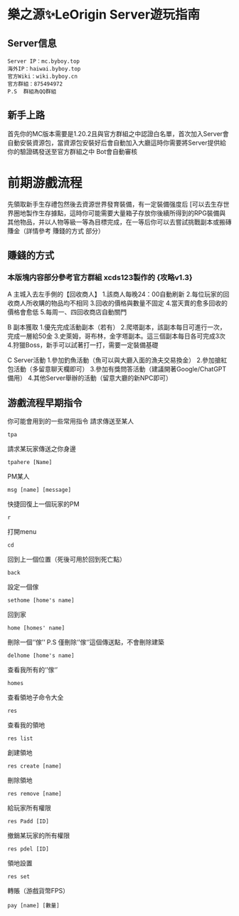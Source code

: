 # 樂之源✨LeOrigin Server遊玩指南

## Server信息
```
Server IP：mc.byboy.top
海外IP：haiwai.byboy.top
官方Wiki：wiki.byboy.cn
官方群組：875494972
P.S  群組為QQ群組
```
## 新手上路
首先你的MC版本需要是1.20.2且與官方群組之中認證白名單，首次加入Server會自動安裝資源包，當資源包安裝好后會自動加入大廳這時你需要將Server提供給你的驗證碼發送至官方群組之中 Bot會自動審核


# 前期游戲流程
先領取新手生存禮包然後去資源世界發育裝備，有一定裝備强度后 [可以去生存世界圈地製作生存據點，這時你可能需要大量箱子存放你後續所得到的RPG裝備與其他物品，并以人物等級一等為目標完成，在一等后你可以去嘗試挑戰副本或搬磚賺金（詳情參考  賺錢的方式  部分）


## 賺錢的方式

### 本版塊内容部分參考官方群組 xcds123製作的 {攻略v1.3}

A 主城入去左手側的【回收商人】
    1.該商人每晚24：00自動刷新
    2.每位玩家的回收商人所收購的物品均不相同
    3.回收的價格與數量不固定
    4.當天賣的愈多回收的價格會愈低
    5.每周一、四回收商店自動關門

B 副本獲取
    1.優先完成活動副本（若有）
    2.爬塔副本，該副本每日可進行一次，完成一層給50金
    3.史萊姆，哥布林，金字塔副本。這三個副本每日各可完成3次
    4.狩獵Boss，新手可以試著打一打，需要一定裝備基礎

C Server活動
    1.參加釣魚活動（魚可以與大廳入面的漁夫交易換金）
    2.參加搶紅包活動（多留意聊天欄即可）
    3.參加有獎問答活動（建議開著Google/ChatGPT備用）
    4.其他Server舉辦的活動（留意大廳的新NPC即可）

## 游戲流程早期指令
你可能會用到的一些常用指令
請求傳送至某人
```
tpa
```

請求某玩家傳送之你身邊
```
tpahere [Name]
```

PM某人
```
msg [name] [message]
```

快捷回復上一個玩家的PM
```
r
```

打開menu
```
cd
```

回到上一個位置（死後可用於回到死亡點）
```
back
```

設定一個傢
```
sethome [home's name]
```

回到家
```
home [homes' name]
```

刪除一個‘’傢’‘             P.S 僅刪除‘’傢‘’這個傳送點，不會刪除建築
```
delhome [home's name]
```

查看我所有的‘’傢‘’
```
homes
```

查看領地子命令大全
```
res
```

查看我的領地
```
res list
```

創建領地
```
res create [name]
```

刪除領地
```
res remove [name]
```

給玩家所有權限
```
res Padd [ID]
```

撤銷某玩家的所有權限
```
res pdel [ID]
```

領地設置
```
res set
```

轉賬（游戲貨幣FPS）
```
pay [name] [數量]
```
